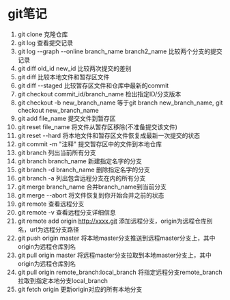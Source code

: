 # git笔记

1. git clone 克隆仓库
2. git log 查看提交记录
3. git log --graph --online branch_name branch2_name 比较两个分支的提交记录
4. git diff old_id new_id 比较两次提交的差别
5. git diff 比较本地文件和暂存区文件
6. git diff --staged 比较暂存区文件和仓库中最新的commit
7. git checkout commit_id/branch_name 检出指定ID/分支版本
8. git checkout -b new_branch_name 等于git branch new_branch_name, git checkout new_branch_name
9. git add file_name 提交文件到暂存区
10. git reset file_name 将文件从暂存区移除(不准备提交该文件)
11. git reset --hard 将本地文件和暂存区文件恢复成最新一次提交的状态
12. git commit -m "注释" 提交暂存区中的文件到本地仓库
13. git branch 列出当前所有分支
14. git branch branch_name 新建指定名字的分支
15. git branch -d branch_name 删除指定名字的分支
16. git branch -a 列出包含远程分支在内的所有分支
17. git merge branch_name 合并branch_name到当前分支
18. git merge --abort 将文件恢复到你开始合并之前的状态
19. git remote 查看远程分支
20. git remote -v 查看远程分支详细信息
21. git remote add origin http://xxxx.git 添加远程分支，origin为远程仓库别名，url为远程分支路径
22. git push origin master 将本地master分支推送到远程master分支上，其中origin为远程仓库别名
23. git pull origin master 将远程master分支拉取到本地master分支上，其中origin为远程仓库别名
24. git pull origin remote_branch:local_branch 将指定远程分支remote_branch拉取到指定本地分支local_branch
25. git fetch origin 更新origin对应的所有本地分支